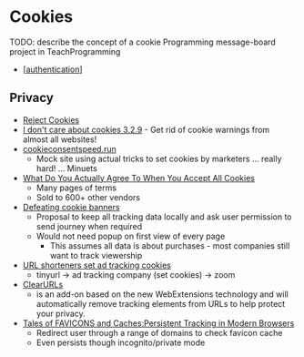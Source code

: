 Cookies
=======

TODO: describe the concept of a cookie
Programming message-board project in TeachProgramming

* [[authentication]]


Privacy
-------

* [Reject Cookies](https://blog.bymitch.com/posts/reject-cookies/)
* [I don't care about cookies 3.2.9](https://www.i-dont-care-about-cookies.eu/) - Get rid of cookie warnings from almost all websites!
* [cookieconsentspeed.run](https://cookieconsentspeed.run/)
    * Mock site using actual tricks to set cookies by marketers ... really hard! ... Minuets
* [What Do You Actually Agree To When You Accept All Cookies](http://www.conradakunga.com/blog/what-do-you-actually-agree-to-when-you-accept-all-cookies/)
    * Many pages of terms
    * Sold to 600+ other vendors
* [Defeating cookie banners](https://transcend.io/blog/defeating-cookie-banners)
    * Proposal to keep all tracking data locally and ask user permission to send journey when required
    * Would not need popup on first view of every page
        * This assumes all data is about purchases - most companies still want to track viewership
* [URL shorteners set ad tracking cookies](https://ylukem.com/blog/url-shorteners-set-ad-tracking-cookies)
    * tinyurl -> ad tracking company (set cookies) -> zoom
* [ClearURLs](https://github.com/ClearURLs/Addon/)
    * is an add-on based on the new WebExtensions technology and will automatically remove tracking elements from URLs to help protect your privacy. 
* [Tales of FAVICONS and Caches:Persistent Tracking in Modern Browsers](https://www.cs.uic.edu/~polakis/papers/solomos-ndss21.pdf)
    * Redirect user through a range of domains to check favicon cache 
    * Even persists though incognito/private mode

[//begin]: # "Autogenerated link references for markdown compatibility"
[authentication]: authentication.md "Authentication"
[//end]: # "Autogenerated link references"